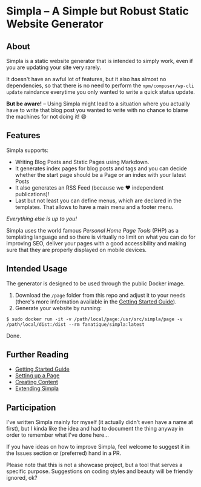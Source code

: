 # Simpla – A Simple but Robust Static Website Generator

## About

Simpla is a static website generator that is intended to simply work,
even if you are updating your site very rarely.

It doesn't have an awful lot of features, but it also has almost no
dependencies, so that there is no need to perform the
`npm/composer/wp-cli update` raindance everytime you only wanted to
write a quick status update.

__But be aware!__ – Using Simpla might lead to a situation where you actually
have to write that blog post you wanted to write with no chance to blame
the machines for not doing it! 😄

## Features

Simpla supports:

- Writing Blog Posts and Static Pages using Markdown.
- It generates index pages for blog posts and tags and you can decide
  whether the start page should be a Page or an index with your latest
  Posts
- It also generates an RSS Feed (because we ❤️  independent publications)!
- Last but not least you can define menus, which are declared in the templates. That
  allows to have a main menu and a footer menu.

_Everything else is up to you!_

Simpla uses the world famous _Personal Home Page Tools_ (PHP) as a
templating language and so there is virtually no limit on what you can
do for improving SEO, deliver your pages with a good accessibility and
making sure that they are properly displayed on mobile devices.

## Intended Usage

The generator is designed to be used through the public Docker image.

1. Download the `/page` folder from this repo and adjust it to your needs (there's more
   information available in the [Getting Started
Guide](documentation/01.getting-started.md)).
2. Generate your website by running:

```shell
$ sudo docker run -it -v /path/local/page:/usr/src/simpla/page -v /path/local/dist:/dist --rm fanatique/simpla:latest
```

Done.

## Further Reading


- [Getting Started Guide](documentation/01.getting-started.md)
- [Setting up a Page](documentation/02.setting-up-a-page.md)
- [Creating Content](documentation/03.creating-content.md)
- [Extending Simpla](documentation/04.extending-simpla.md)

## Participation

I've written Simpla mainly for myself (it actually didn't even have a
name at first), but I kinda like the idea and had to document the thing
anyway in order to remember what I've done here...

If you have ideas on how to improve Simpla, feel welcome to suggest it
in the Issues section or (preferred) hand in a PR.

Please note that this is not a showcase project, but a tool that serves a
specific purpose. Suggestions on coding styles and beauty will be friendly ignored, ok?

